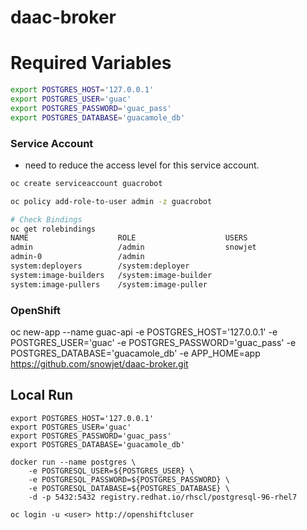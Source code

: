 # daac-broker

# Required Variables

```bash
export POSTGRES_HOST='127.0.0.1'
export POSTGRES_USER='guac'
export POSTGRES_PASSWORD='guac_pass'
export POSTGRES_DATABASE='guacamole_db'
```

### Service Account

* need to reduce the access level for this service account.

```bash
oc create serviceaccount guacrobot

oc policy add-role-to-user admin -z guacrobot

# Check Bindings
oc get rolebindings
NAME                    ROLE                    USERS                                   GROUPS                        SERVICE ACCOUNTS   SUBJECTS
admin                   /admin                  snowjet
admin-0                 /admin                                                                                        guacrobot
system:deployers        /system:deployer                                                                              deployer
system:image-builders   /system:image-builder                                                                         builder
system:image-pullers    /system:image-puller                                            system:serviceaccounts:guac

```

### OpenShift

oc new-app --name guac-api -e POSTGRES_HOST='127.0.0.1' -e POSTGRES_USER='guac' -e POSTGRES_PASSWORD='guac_pass' -e POSTGRES_DATABASE='guacamole_db' -e APP_HOME=app https://github.com/snowjet/daac-broker.git


## Local Run

```
export POSTGRES_HOST='127.0.0.1'
export POSTGRES_USER='guac'
export POSTGRES_PASSWORD='guac_pass'
export POSTGRES_DATABASE='guacamole_db'

docker run --name postgres \
    -e POSTGRESQL_USER=${POSTGRES_USER} \
    -e POSTGRESQL_PASSWORD=${POSTGRES_PASSWORD} \
    -e POSTGRESQL_DATABASE=${POSTGRES_DATABASE} \
    -d -p 5432:5432 registry.redhat.io/rhscl/postgresql-96-rhel7

oc login -u <user> http://openshiftcluser
```